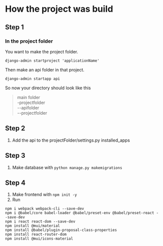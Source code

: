 # How the project was build
## Step 1
### In the project folder

You want to make the project folder.

    django-admin startproject 'applicationName'

Then make an api folder in that project.

    django-admin startapp api    

So now your directory should look like this
> main folder <br> -projectfolder<br>--apifolder<br>--projectfolder

## Step 2
1. Add the api to the projectFolder/settings.py installed_apps

## Step 3
1. Make database with `python manage.py makemigrations`

## Step 4
1. Make frontend with `npm init -y`
1. Run
```
npm i webpack webpack-cli --save-dev
npm i @babel/core babel-loader @babel/preset-env @babel/preset-react --save-dev
npm i react react-dom --save-dev
npm install @mui/material
npm install @babel/plugin-proposal-class-properties
npm install react-router-dom
npm install @mui/icons-material
```